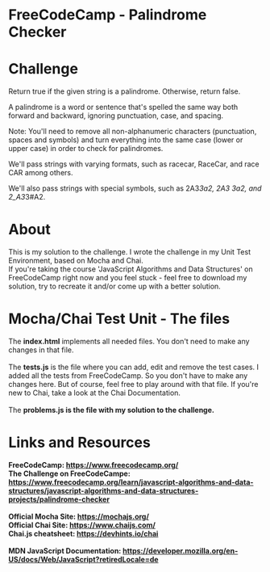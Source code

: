 # FreeCodeCamp - Palindrome Checker 

# Challenge
Return true if the given string is a palindrome. Otherwise, return false.

A palindrome is a word or sentence that's spelled the same way both forward and backward, ignoring punctuation, case, and spacing.

Note: You'll need to remove all non-alphanumeric characters (punctuation, spaces and symbols) and turn everything into the same case (lower or upper case) in order to check for palindromes.

We'll pass strings with varying formats, such as racecar, RaceCar, and race CAR among others.

We'll also pass strings with special symbols, such as 2A3*3a2, 2A3 3a2, and 2_A3*3#A2.

# About 
This is my solution to the challenge. I wrote the challenge in my Unit Test Environment, based on Mocha and Chai.<br>
If you're taking the course 'JavaScript Algorithms and Data Structures' on FreeCodeCamp right now and you feel stuck - feel free to download my solution, try to recreate it and/or come up with a better solution.

# Mocha/Chai Test Unit - The files
The <strong>index.html</strong> implements all needed files. You don't need to make any changes in that file.<br><br>
The <strong>tests.js</strong> is the file where you can add, edit and remove the test cases. I added all the tests from FreeCodeCamp. So you don't have to make any changes here. But of course, feel free to play around with that file. If you're new to Chai, take a look at the Chai Documentation.<br><br>
The <strong>problems.js</stong> is the file with my solution to the challenge.


# Links and Resources
FreeCodeCamp: https://www.freecodecamp.org/<br>
The Challenge on FreeCodeCampe: https://www.freecodecamp.org/learn/javascript-algorithms-and-data-structures/javascript-algorithms-and-data-structures-projects/palindrome-checker<br><br>
Official Mocha Site: https://mochajs.org/<br>
Official Chai Site: https://www.chaijs.com/<br>
Chai.js cheatsheet: https://devhints.io/chai<br><br>
MDN JavaScript Documentation: https://developer.mozilla.org/en-US/docs/Web/JavaScript?retiredLocale=de


